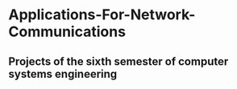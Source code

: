 <h1>Applications-For-Network-Communications</h1>
    
<h2> Projects of the sixth semester of computer systems engineering</h2>
